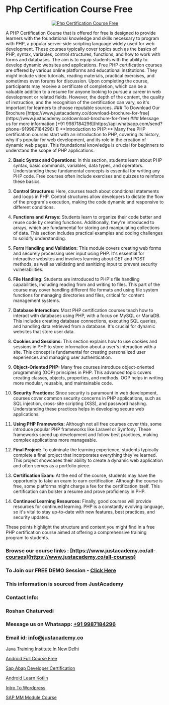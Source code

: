 # Php Certification Course Free

<p align="center">
  <a href="https://justacademy.co/course-detail/php-training">
    <img src="https://justacademy.co/storage2/course_image/1676637155_course_image.webp" alt="Php Certification Course Free">
  </a>
</p>
A PHP Certification Course that is offered for free is designed to provide learners with the foundational knowledge and skills necessary to program with PHP, a popular server-side scripting language widely used for web development. These courses typically cover topics such as the basics of PHP, syntax, variables, control structures, functions, and how to work with forms and databases. The aim is to equip students with the ability to develop dynamic websites and applications. Free PHP certification courses are offered by various online platforms and educational institutions. They might include video tutorials, reading materials, practical exercises, and sometimes even forums for discussion. Upon completing the course, participants may receive a certificate of completion, which can be a valuable addition to a resume for anyone looking to pursue a career in web development or related fields. However, the depth of the content, the quality of instruction, and the recognition of the certification can vary, so it's important for learners to choose reputable sources.
### To Download Our Brochure [https://www.justacademy.co/download-brochure-for-free](https://www.justacademy.co/download-brochure-for-free)
### Message us for more information [+91 9987184296](https://api.whatsapp.com/send?phone=919987184296)
1) **Introduction to PHP:** Many free PHP certification courses start with an introduction to PHP, covering its history, why it's popular for web development, and its role in the creation of dynamic web pages. This foundational knowledge is crucial for beginners to understand the scope of PHP applications.

2) **Basic Syntax and Operations:** In this section, students learn about PHP syntax, basic commands, variables, data types, and operators. Understanding these fundamental concepts is essential for writing any PHP code. Free courses often include exercises and quizzes to reinforce these basics.

3) **Control Structures:** Here, courses teach about conditional statements and loops in PHP. Control structures allow developers to dictate the flow of the program's execution, making the code dynamic and responsive to different conditions.

4) **Functions and Arrays:** Students learn to organize their code better and reuse code by creating functions. Additionally, they're introduced to arrays, which are fundamental for storing and manipulating collections of data. This section includes practical examples and coding challenges to solidify understanding.

5) **Form Handling and Validation:** This module covers creating web forms and securely processing user input using PHP. It's essential for interactive websites and involves learning about GET and POST methods, as well as validating and sanitizing input to prevent security vulnerabilities.

6) **File Handling:** Students are introduced to PHP's file handling capabilities, including reading from and writing to files. This part of the course may cover handling different file formats and using file system functions for managing directories and files, critical for content management systems.

7) **Database Interaction:** Most PHP certification courses teach how to interact with databases using PHP, with a focus on MySQL or MariaDB. This includes creating database connections, executing SQL queries, and handling data retrieved from a database. It's crucial for dynamic websites that store user data.

8) **Cookies and Sessions:** This section explains how to use cookies and sessions in PHP to store information about a user's interaction with a site. This concept is fundamental for creating personalized user experiences and managing user authentication.

9) **Object-Oriented PHP:** Many free courses introduce object-oriented programming (OOP) principles in PHP. This advanced topic covers creating classes, objects, properties, and methods. OOP helps in writing more modular, reusable, and maintainable code.

10) **Security Practices:** Since security is paramount in web development, courses cover common security concerns in PHP applications, such as SQL injection, cross-site scripting (XSS), and password hashing. Understanding these practices helps in developing secure web applications.

11) **Using PHP Frameworks:** Although not all free courses cover this, some introduce popular PHP frameworks like Laravel or Symfony. These frameworks speed up development and follow best practices, making complex applications more manageable.

12) **Final Project:** To culminate the learning experience, students typically complete a final project that incorporates everything they've learned. This project showcases their ability to create a dynamic web application and often serves as a portfolio piece.

13) **Certification Exam:** At the end of the course, students may have the opportunity to take an exam to earn certification. Although the course is free, some platforms might charge a fee for the certification itself. This certification can bolster a resume and prove proficiency in PHP.

14) **Continued Learning Resources:** Finally, good courses will provide resources for continued learning. PHP is a constantly evolving language, so it's vital to stay up-to-date with new features, best practices, and security updates.

These points highlight the structure and content you might find in a free PHP certification course aimed at offering a comprehensive training program to students.

### Browse our course links : [https://www.justacademy.co/all-courses](https://www.justacademy.co/all-courses) 
### To Join our FREE DEMO Session - [Click Here](https://www.justacademy.co/register-for-course-demo)


### This information is sourced from JustAcademy
### Contact Info:
### Roshan Chaturvedi
### Message us on Whatsapp: [+91 9987184296](https://api.whatsapp.com/send?phone=919987184296)
### Email id: [info@justacademy.co](mailto:info@justacademy.co)
                
[Java Training Institute In New Delhi](https://www.linkedin.com/pulse/java-training-institute-new-delhi-justacademy-manchester-0z2df?trackingId=wcy744o3dRzGDthWj8eCBQ%3D%3D&lipi=urn%3Ali%3Apage%3Ad_flagship3_company_admin%3BonfNNyQQRXKvud4lFfnrRQ%3D%3D)

[Android Full Course Free](https://www.linkedin.com/pulse/android-full-course-free-software-training-mountain-view-uugqc/)

[Sap Abap Developer Certification](https://medium.com/@shivamja27/sap-abap-developer-certification-c8c845a460c0)

[Android Learn Kotlin](https://medium.com/@shivamja27/android-learn-kotlin-81ba3f177136)

[Intro To Wordpress](https://justacademyin.github.io/justacademy/intro-to-wordpress)

[SAP MM Module Course](https://justacademyin.github.io/Articles/SAP-MM-Module-Course)

